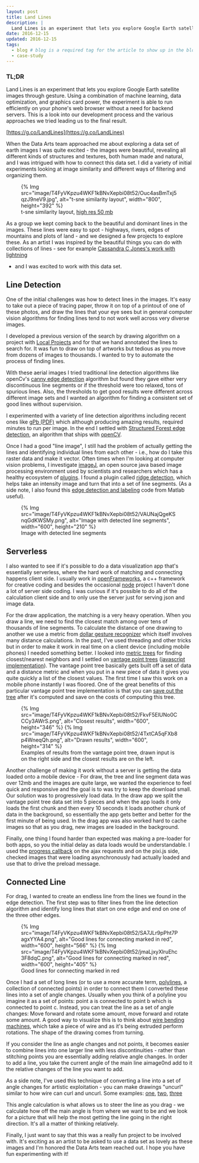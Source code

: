 ```yaml
---
layout: post
title: Land Lines
description: |
  Land Lines is an experiment that lets you explore Google Earth satellite images through gesture. Using a combination of machine learning, optimized algorithms,and graphics card power, the experiment is able to run efficiently on your phone's web browser without a need for backend servers. This is a look into our development process and the various approaches we tried leading us to the final result.
date: 2016-12-15
updated: 2016-12-15
tags:
  - blog # blog is a required tag for the article to show up in the blog.
  - case-study
---
```


### TL;DR

Land Lines is an experiment that lets you explore Google Earth satellite images 
through gesture. Using a combination of machine learning, data optimization, 
and graphics card power, the experiment is able to run efficiently on your 
phone's web browser without a need for backend servers. This is a look into our 
development process and the various approaches we tried leading us to the final 
result.

[https://g.co/LandLines](https://g.co/LandLines)

When the Data Arts team approached me about exploring a data set of earth images 
I was quite excited - the images were beautiful, revealing all different kinds 
of structures and textures, both human made and natural, and I was intrigued 
with how to connect this data set. I did a variety of initial experiments 
looking at image similarity and different ways of filtering and organizing them.

<figure>
  {% Img src="image/T4FyVKpzu4WKF1kBNvXepbi08t52/Ouc4asBmTxj5qzJ9neV9.jpg", alt="t-sne similarity layout", width="800", height="392" %}
  <figcaption>
    t-sne similarity layout,
    <a href="https://dl.dropboxusercontent.com/u/92337283/misc/result_L_1457431104.png">
      high res 50 mb
    </a>
  </figcaption>
</figure>

As a group we kept coming back to the beautiful and dominant lines in the 
images. These lines were easy to spot - highways, rivers, edges of mountains 
and plots of land - and we designed a few projects to explore these. As an 
artist I was inspired by the beautiful things you can do with collections of 
lines - see for example
[Cassandra C Jones's work with lightning](http://www.cassandracjones.com/lightning-drawing-series)
- and I was excited to work with this data set. 

## Line Detection

One of the initial challenges was how to detect lines in the images. It's easy 
to take out a piece of tracing paper, throw it on top of a printout of one of 
these photos, and draw the lines that your eye sees but in general computer 
vision algorithms for finding lines tend to not work well across very diverse 
images. 

I developed a previous version of the search by drawing algorithm on a project 
with [Local Projects](https://localprojects.net/) and for that we hand annotated 
the lines to search for. It was fun to draw on top of artworks but tedious as 
you move from dozens of images to thousands. I wanted to try to automate the 
process of finding lines. 

With these aerial images I tried traditional line detection algorithms like 
openCv's [canny edge detection](https://en.wikipedia.org/wiki/Canny_edge_detector)
algorithm but found they gave either very discontinuous line segments or if the
threshold were too relaxed, tons of spurious lines. Also, the thresholds to
get good results were different across different image sets and I wanted an
algorithm for finding a consistent set of good lines without supervision.

I experimented with a variety of line detection algorithms including recent ones 
like [gPb (PDF)](https://www2.eecs.berkeley.edu/Research/Projects/CS/vision/grouping/papers/amfm_pami2010.pdf)
which  although producing amazing results, required minutes to run per image.
In the end I settled with
[Structured Forest edge detection](http://docs.opencv.org/3.1.0/d0/da5/tutorial_ximgproc_prediction.html), 
an algorithm that ships with [openCV](http://opencv.org/). 
 
Once I had a good "line image", I still had the problem of actually getting the 
lines and identifying individual lines from each other - i.e., how do I take 
this raster data and make it vector. Often times when I'm looking at computer 
vision problems, I investigate [imageJ](https://imagej.nih.gov/ij/), an open 
source java based image processing environment used by scientists and 
researchers which has a healthy ecosystem of 
[plugins](https://imagej.nih.gov/ij/plugins/). I found a plugin called
[ridge detection](http://imagej.net/Ridge_Detection), which helps take an
intensity image and turn that into a set of line segments. (As a side note,
I also found this [edge detection and labeling](http://www.peterkovesi.com/matlabfns/#edgelink)
code from Matlab useful).

<figure>
  {% Img src="image/T4FyVKpzu4WKF1kBNvXepbi08t52/VAUNajQgeKSnqGdKWSMy.png", alt="Image with detected line segments", width="600", height="210" %}
  <figcaption>Image with detected line segments</figcaption>
</figure> 

## Serverless

I also wanted to see if it's possible to do a data visualization app that's 
essentially serverless, where the hard work of matching and connecting happens 
client side. I usually work in [openFrameworks](http://openframeworks.cc/), a 
c++ framework for creative coding and besides the occasional 
[node](https://nodejs.org/) project I haven't done a lot of server side coding. 
I was curious if it's possible to do all of the calculation client side and to 
only use the server just for serving json and image data. 

For the draw application, the matching is a very heavy operation. When you draw 
a line, we need to find the closest match among over tens of thousands of line 
segments. To calculate the distance of one drawing to another we use a metric 
from [dollar gesture recognizer](https://depts.washington.edu/aimgroup/proj/dollar/)
which itself involves many distance calculations. In the past, I've used threading and 
other tricks but in order to make it work in real time on a client device 
(including mobile phones) I needed something better. I looked into
[metric trees](https://en.wikipedia.org/wiki/Metric_tree) for finding closest/nearest 
neighbors and I settled on [vantage point trees](https://en.wikipedia.org/wiki/Vantage-point_tree)
([javascript implementation](http://fpirsch.github.io/vptree.js/)). The vantage
point tree basically gets built off a set of data and a distance metric and 
when you put in a new piece of data it gives you quite quickly a list of the
closest values. The first time I saw this work on a mobile phone instantly I
was floored. One of the great benefits of this particular vantage point tree
implementation is that you can [save out the tree](https://github.com/fpirsch/vptree.js)
after it's computed and save on the costs of computing this tree. 

<figure>
  {% Img src="image/T4FyVKpzu4WKF1kBNvXepbi08t52/FkvF5ElUNo0CCCy3AWrS.png", alt="Closest results", width="600", height="346" %}
  {% Img src="image/T4FyVKpzu4WKF1kBNvXepbi08t52/4TxtCA5qFXb8p4WneqQh.png", alt="Drawn results", width="600", height="314" %}
  <figcaption>
    Examples of results from the vantage point tree, drawn input is on the right 
    side and the closest results are on the left.
  </figcaption>
</figure>

Another challenge of making it work without a server is getting the data loaded
onto a mobile device - For draw, the tree and line segment data was over 12mb
and the images are quite large, we wanted the experience to feel quick and
responsive and the goal is to was try to keep the download small. Our solution
was to progressively load data. In the draw app we split the vantage point tree
data set into 5 pieces and when the app loads it only loads the first chunk and
then every 10 seconds it loads another chunk of data in the background, so
essentially the app gets better and better for the first minute of being used.
In the drag app was also worked hard to cache images so that as you drag, new
images are loaded in the background.

Finally, one thing I found harder than expected was making a pre-loader for both
apps, so you the initial delay as data loads would be understandable. I used the
[progress callback](http://stackoverflow.com/questions/19126994/what-is-the-cleanest-way-to-get-the-progress-of-jquery-ajax-request)
on the ajax requests and on the pixi.js side, checked images that were loading
asynchronously had actually loaded and use that to drive the preload message.

## Connected Line

For drag, I wanted to create an endless line from the lines we found in the edge 
detection. The first step was to filter lines from the line detection algorithm 
and identify long lines that start on one edge and end on one of the three other 
edges.

<figure>
  {% Img src="image/T4FyVKpzu4WKF1kBNvXepbi08t52/SA7JLr9pPht7PagxYYA4.png", alt="Good lines for connecting marked in red", width="600", height="566" %}
  {% Img src="image/T4FyVKpzu4WKF1kBNvXepbi08t52/jmaLjxyXlruEhc3F8dqC.png", alt="Good lines for connecting marked in red", width="600", height="405" %}
  <figcaption>Good lines for connecting marked in red</figcaption>
</figure>

Once I had a set of long lines (or to use a more accurate term, 
[polylines](http://www.webopedia.com/TERM/P/polyline.html), a collection of 
connected points) in order to connect them I converted these lines into a set of 
angle changes. Usually when you think of a polyline you imagine it as a set of 
points: point a is connected to point b which is connected to point c. Instead, 
you can treat the line as a set of angle changes: Move forward and rotate some 
amount, move forward and rotate some amount. A good way to visualize this is to 
think about [wire bending machines](https://www.youtube.com/watch?v=hSi9ew4bU6o),
which take a piece of wire and as it's being extruded perform rotations.
The shape of the drawing comes from turning. 

If you consider the line as angle changes and not points, it becomes easier to 
combine lines into one larger line with less discontinuities - rather than 
stitching points you are essentially adding relative angle changes. In order to 
add a line, you take the current angle of the main line aimage0nd add to it the 
relative changes of the line you want to add. 

As a side note, I've used this technique of converting a line into a set of 
angle changes for artistic exploitation - you can make drawings "uncurl" similar 
to how wire can curl and uncurl. Some examples: 
[one](https://www.instagram.com/p/BLdawsdhDje/?taken-by=zach.lieberman), 
[two](https://www.instagram.com/p/BLps0gkB0F-/?taken-by=zach.lieberman), 
[three](https://www.instagram.com/p/BM4Qd8ZhbrH/?taken-by=zach.lieberman)

This angle calculation is what allows us to steer the line as you drag - we 
calculate how off the main angle is from where we want to be and we look for a 
picture that will help the most getting the line going in the right direction. 
It's all a matter of thinking relatively.

Finally, I just want to say that this was a really fun project to be involved 
with. It's exciting as an artist to be asked to use a data set as lovely as 
these images and I'm honored the Data Arts team reached out. I hope you have 
fun experimenting with it! 
